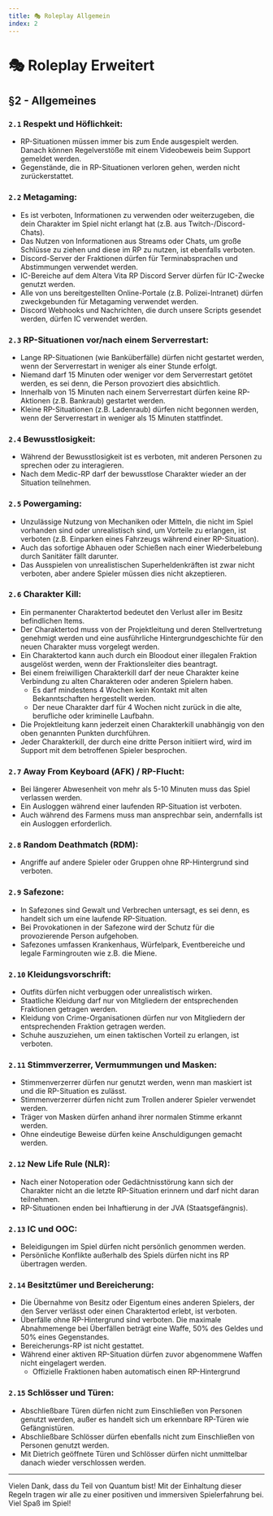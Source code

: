 ```yaml
---
title: 🎭 Roleplay Allgemein
index: 2
---
```


# 🎭 Roleplay Erweitert

## §2 - Allgemeines
### `2.1` Respekt und Höflichkeit:
- RP-Situationen müssen immer bis zum Ende ausgespielt werden. Danach können Regelverstöße mit einem Videobeweis beim Support gemeldet werden.
- Gegenstände, die in RP-Situationen verloren gehen, werden nicht zurückerstattet.

### `2.2` Metagaming:
- Es ist verboten, Informationen zu verwenden oder weiterzugeben, die dein Charakter im Spiel nicht erlangt hat (z.B. aus Twitch-/Discord-Chats).
- Das Nutzen von Informationen aus Streams oder Chats, um große Schlüsse zu ziehen und diese im RP zu nutzen, ist ebenfalls verboten.
- Discord-Server der Fraktionen dürfen für Terminabsprachen und Abstimmungen verwendet werden.
- IC-Bereiche auf dem Altera Vita RP Discord Server dürfen für IC-Zwecke genutzt werden.
- Alle von uns bereitgestellten Online-Portale (z.B. Polizei-Intranet) dürfen zweckgebunden für Metagaming verwendet werden.
- Discord Webhooks und Nachrichten, die durch unsere Scripts gesendet werden, dürfen IC verwendet werden.

### `2.3` RP-Situationen vor/nach einem Serverrestart:
- Lange RP-Situationen (wie Banküberfälle) dürfen nicht gestartet werden, wenn der Serverrestart in weniger als einer Stunde erfolgt.
- Niemand darf 15 Minuten oder weniger vor dem Serverrestart getötet werden, es sei denn, die Person provoziert dies absichtlich.
- Innerhalb von 15 Minuten nach einem Serverrestart dürfen keine RP-Aktionen (z.B. Bankraub) gestartet werden.
- Kleine RP-Situationen (z.B. Ladenraub) dürfen nicht begonnen werden, wenn der Serverrestart in weniger als 15 Minuten stattfindet.

### `2.4` Bewusstlosigkeit:
- Während der Bewusstlosigkeit ist es verboten, mit anderen Personen zu sprechen oder zu interagieren.
- Nach dem Medic-RP darf der bewusstlose Charakter wieder an der Situation teilnehmen.

### `2.5` Powergaming:
- Unzulässige Nutzung von Mechaniken oder Mitteln, die nicht im Spiel vorhanden sind oder unrealistisch sind, um Vorteile zu erlangen, ist verboten (z.B. Einparken eines Fahrzeugs während einer RP-Situation).
- Auch das sofortige Abhauen oder Schießen nach einer Wiederbelebung durch Sanitäter fällt darunter.
- Das Ausspielen von unrealistischen Superheldenkräften ist zwar nicht verboten, aber andere Spieler müssen dies nicht akzeptieren.

### `2.6` Charakter Kill:
- Ein permanenter Charaktertod bedeutet den Verlust aller im Besitz befindlichen Items.
- Der Charaktertod muss von der Projektleitung und deren Stellvertretung genehmigt werden und eine ausführliche Hintergrundgeschichte für den neuen Charakter muss vorgelegt werden.
- Ein Charaktertod kann auch durch ein Bloodout einer illegalen Fraktion ausgelöst werden, wenn der Fraktionsleiter dies beantragt.
- Bei einem freiwilligen Charakterkill darf der neue Charakter keine Verbindung zu alten Charakteren oder anderen Spielern haben.
  -  Es darf mindestens 4 Wochen kein Kontakt mit alten Bekanntschaften hergestellt werden.
  -  Der neue Charakter darf für 4 Wochen nicht zurück in die alte, berufliche oder kriminelle Laufbahn.
- Die Projektleitung kann jederzeit einen Charakterkill unabhängig von den oben genannten Punkten durchführen.
- Jeder Charakterkill, der durch eine dritte Person initiiert wird, wird im Support mit dem betroffenen Spieler besprochen.

### `2.7` Away From Keyboard (AFK) / RP-Flucht:
- Bei längerer Abwesenheit von mehr als 5-10 Minuten muss das Spiel verlassen werden.
- Ein Ausloggen während einer laufenden RP-Situation ist verboten.
- Auch während des Farmens muss man ansprechbar sein, andernfalls ist ein Ausloggen erforderlich.
 
### `2.8` Random Deathmatch (RDM):
- Angriffe auf andere Spieler oder Gruppen ohne RP-Hintergrund sind verboten.

### `2.9` Safezone:
- In Safezones sind Gewalt und Verbrechen untersagt, es sei denn, es handelt sich um eine laufende RP-Situation.
- Bei Provokationen in der Safezone wird der Schutz für die provozierende Person aufgehoben.
- Safezones umfassen Krankenhaus, Würfelpark, Eventbereiche und legale Farmingrouten wie z.B. die Miene.

### `2.10` Kleidungsvorschrift:
- Outfits dürfen nicht verbuggen oder unrealistisch wirken.
- Staatliche Kleidung darf nur von Mitgliedern der entsprechenden Fraktionen getragen werden.
- Kleidung von Crime-Organisationen dürfen nur von Mitgliedern der entsprechenden Fraktion getragen werden.
- Schuhe auszuziehen, um einen taktischen Vorteil zu erlangen, ist verboten.

### `2.11` Stimmverzerrer, Vermummungen und Masken:
- Stimmenverzerrer dürfen nur genutzt werden, wenn man maskiert ist und die RP-Situation es zulässt.
- Stimmenverzerrer dürfen nicht zum Trollen anderer Spieler verwendet werden.
- Träger von Masken dürfen anhand ihrer normalen Stimme erkannt werden.
- Ohne eindeutige Beweise dürfen keine Anschuldigungen gemacht werden.

### `2.12` New Life Rule (NLR):
- Nach einer Notoperation oder Gedächtnisstörung kann sich der Charakter nicht an die letzte RP-Situation erinnern und darf nicht daran teilnehmen.
- RP-Situationen enden bei Inhaftierung in der JVA (Staatsgefängnis).

### `2.13` IC und OOC:
- Beleidigungen im Spiel dürfen nicht persönlich genommen werden.
- Persönliche Konflikte außerhalb des Spiels dürfen nicht ins RP übertragen werden.

### `2.14` Besitztümer und Bereicherung:
- Die Übernahme von Besitz oder Eigentum eines anderen Spielers, der den Server verlässt oder einen Charaktertod erlebt, ist verboten.
- Überfälle ohne RP-Hintergrund sind verboten. Die maximale Abnahmemenge bei Überfällen beträgt eine Waffe, 50% des Geldes und 50% eines Gegenstandes.
- Bereicherungs-RP ist nicht gestattet.
- Während einer aktiven RP-Situation dürfen zuvor abgenommene Waffen nicht eingelagert werden.
  - Offizielle Fraktionen haben automatisch einen RP-Hintergrund
 
### `2.15` Schlösser und Türen:
- Abschließbare Türen dürfen nicht zum Einschließen von Personen genutzt werden, außer es handelt sich um erkennbare RP-Türen wie Gefängnistüren.
- Abschließbare Schlösser dürfen ebenfalls nicht zum Einschließen von Personen genutzt werden.
- Mit Dietrich geöffnete Türen und Schlösser dürfen nicht unmittelbar danach wieder verschlossen werden.

---

Vielen Dank, dass du Teil von Quantum bist! Mit der Einhaltung dieser Regeln tragen wir alle zu einer positiven und immersiven Spielerfahrung bei. Viel Spaß im Spiel!
